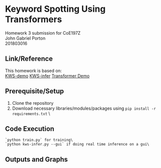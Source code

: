 # Keyword Spotting Using Transformers
Homework 3 submission for CoE197Z\
John Gabriel Porton  \
201803016

## Link/Reference
This homework is based on: \
[KWS-demo](https://github.com/roatienza/Deep-Learning-Experiments/blob/master/versions/2022/supervised/python/kws_demo.ipynb)
[KWS-infer](https://github.com/roatienza/Deep-Learning-Experiments/blob/master/versions/2022/supervised/python/kws-infer.py)
[Transformer Demo](https://github.com/roatienza/Deep-Learning-Experiments/blob/master/versions/2022/transformer/python/transformer_demo.ipynb)

  
## Prerequisite/Setup
1. Clone the repository
2. Download necessary libraries/modules/packages using `pip install -r requirements.txt` \
  
## Code Execution

    `python train.py` for training\
    `python kws-infer.py --gui` if doing real time inference on a gui\
    
## Outputs and Graphs





